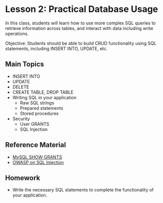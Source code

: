 # Lesson 2: Practical Database Usage

In this class, students will learn how to use more complex SQL queries to retrieve information across tables, and interact with data including write operations.

Objective: Students should be able to build CRUD functionality using SQL statements, including INSERT INTO, UPDATE, etc.

## Main Topics

- INSERT INTO
- UPDATE
- DELETE
- CREATE TABLE, DROP TABLE
- Writing SQL in your application
    - Raw SQL strings
    - Prepared statements
    - Stored procedures
- Security
    - User GRANTS
    - SQL Injection

## Reference Material


- [MySQL SHOW GRANTS](https://dev.mysql.com/doc/refman/5.7/en/show-grants.html)
- [OWASP on SQL Injection](https://www.owasp.org/index.php/SQL_injection)

## Homework

- Write the necessary SQL statements to complete the functionality of your application.